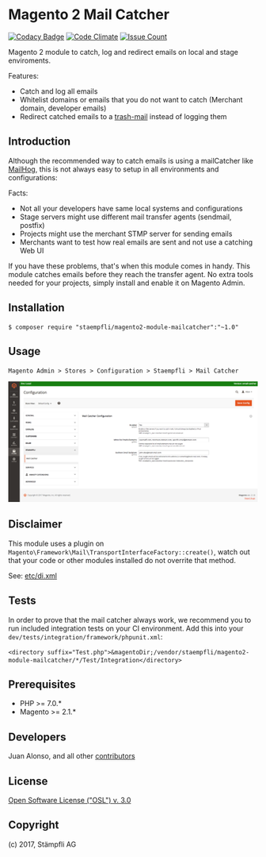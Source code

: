 # Magento 2 Mail Catcher

[![Codacy Badge](https://api.codacy.com/project/badge/Grade/3711ac6ffa0b44848de375b54ae21c0d)](https://www.codacy.com/app/Staempfli/magento2-module-mailcatcher?utm_source=github.com&amp;utm_medium=referral&amp;utm_content=staempfli/magento2-module-mailcatcher&amp;utm_campaign=Badge_Grade)
[![Code Climate](https://codeclimate.com/github/staempfli/magento2-module-mailcatcher/badges/gpa.svg)](https://codeclimate.com/github/staempfli/magento2-module-mailcatcher)
[![Issue Count](https://codeclimate.com/github/staempfli/magento2-module-mailcatcher/badges/issue_count.svg)](https://codeclimate.com/github/staempfli/magento2-module-mailcatcher)

Magento 2 module to catch, log and redirect emails on local and stage enviroments.

Features:

* Catch and log all emails
* Whitelist domains or emails that you do not want to catch (Merchant domain, developer emails)
* Redirect catched emails to a [trash-mail](https://www.trash-mail.com/inbox/) instead of logging them

## Introduction

Although the recommended way to catch emails is using a mailCatcher like [MailHog](https://github.com/mailhog/MailHog), this is not always easy to setup in all environments and configurations:

Facts:

* Not all your developers have same local systems and configurations
* Stage servers might use different mail transfer agents (sendmail, postfix)
* Projects might use the merchant STMP server for sending emails
* Merchants want to test how real emails are sent and not use a catching Web UI

If you have these problems, that's when this module comes in handy. This module catches emails before they reach the transfer agent. No extra tools needed for your projects, simply install and enable it on Magento Admin.


## Installation

```
$ composer require "staempfli/magento2-module-mailcatcher":"~1.0"
```

## Usage

`Magento Admin > Stores > Configuration > Staempfli > Mail Catcher`

![Mail Catcher Admin Configuration](docs/img/mailcatcher_admin.png)

## Disclaimer

This module uses a plugin on `Magento\Framework\Mail\TransportInterfaceFactory::create()`, watch out that your code or other modules installed do not overrite that method.

See: [etc/di.xml](etc/di.xml)

## Tests

In order to prove that the mail catcher always work, we recommend you to run included integration tests on your CI environment. Add this into your `dev/tests/integration/framework/phpunit.xml`:

```
<directory suffix="Test.php">&magentoDir;/vendor/staempfli/magento2-module-mailcatcher/*/Test/Integration</directory>
```

## Prerequisites

- PHP >= 7.0.*
- Magento >= 2.1.*

## Developers

Juan Alonso, and all other [contributors](https://github.com/staempfli/magento2-module-mailcatcher/contributors)

## License

[Open Software License ("OSL") v. 3.0](https://opensource.org/licenses/OSL-3.0)

## Copyright

(c) 2017, Stämpfli AG
